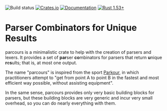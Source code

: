 ![Build status](https://github.com/01mf02/parcours/workflows/Rust/badge.svg)
[![Crates.io](https://img.shields.io/crates/v/parcours.svg)](https://crates.io/crates/parcours)
[![Documentation](https://docs.rs/parcours/badge.svg)](https://docs.rs/parcours)
[![Rust 1.53+](https://img.shields.io/badge/rust-1.53+-orange.svg)](https://www.rust-lang.org)

# Parser Combinators for Unique Results

parcours is a minimalistic crate to help with the creation of parsers and lexers.
It provides a set of **par**ser **co**mbinators for parsers that return
**u**nique **r**e**s**ults; that is, at most one output.

The name "parcours" is inspired from the sport [Parkour],
in which practitioners attempt to
"get from point A to point B in the fastest and most efficient way possible,
without assisting equipment".

In the same sense, parcours provides only very basic building blocks for parsers,
but these building blocks are very generic and incur very small overhead,
so you can do nearly everything with them.

[Parkour]: https://en.wikipedia.org/wiki/Parkour
